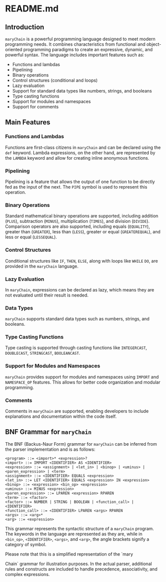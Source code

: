 # README.md

## Introduction

`maryChain` is a powerful programming language designed to meet modern programming needs. It combines characteristics from functional and object-oriented programming paradigms to create an expressive, dynamic, and powerful syntax. The language includes important features such as: 

- Functions and lambdas
- Pipelining
- Binary operations
- Control structures (conditional and loops)
- Lazy evaluation
- Support for standard data types like numbers, strings, and booleans
- Type casting functions
- Support for modules and namespaces
- Support for comments

## Main Features

### Functions and Lambdas

Functions are first-class citizens in `maryChain` and can be declared using the `def` keyword. Lambda expressions, on the other hand, are represented by the `LAMBDA` keyword and allow for creating inline anonymous functions.

### Pipelining

Pipelining is a feature that allows the output of one function to be directly fed as the input of the next. The `PIPE` symbol is used to represent this operation.

### Binary Operations

Standard mathematical binary operations are supported, including addition (`PLUS`), subtraction (`MINUS`), multiplication (`TIMES`), and division (`DIVIDE`). Comparison operators are also supported, including equals (`EQUALITY`), greater than (`GREATER`), less than (`LESS`), greater or equal (`GREATEREQUAL`), and less or equal (`LESSEQUAL`).

### Control Structures

Conditional structures like `IF`, `THEN`, `ELSE`, along with loops like `WHILE` `DO`, are provided in the `maryChain` language. 

### Lazy Evaluation

In `maryChain`, expressions can be declared as lazy, which means they are not evaluated until their result is needed.

### Data Types

`maryChain` supports standard data types such as numbers, strings, and booleans.

### Type Casting Functions

Type casting is supported through casting functions like `INTEGERCAST`, `DOUBLECAST`, `STRINGCAST`, `BOOLEANCAST`.

### Support for Modules and Namespaces

`maryChain` provides support for modules and namespaces using `IMPORT` and `NAMESPACE_OP` features. This allows for better code organization and modular programming.

### Comments

Comments in `maryChain` are supported, enabling developers to include explanations and documentation within the code itself.

## BNF Grammar for `maryChain` 

The BNF (Backus-Naur Form) grammar for `maryChain` can be inferred from the parser implementation and is as follows:

```
<program> ::= <import>* <expression>?
<import> ::= IMPORT <IDENTIFIER> AS <IDENTIFIER>
<expression> ::= <assignment> | <let_in> | <binop> | <uminus> | <paren_expression> | <term> 
<assignment> ::= <IDENTIFIER> EQUALS <expression>
<let_in> ::= LET <IDENTIFIER> EQUALS <expression> IN <expression>
<binop> ::= <expression> <bin_op> <expression>
<uminus> ::= MINUS <expression>
<paren_expression> ::= LPAREN <expression> RPAREN
<term> ::= <factor>
<factor> ::= NUMBER | STRING | BOOLEAN | <function_call> | <IDENTIFIER>
<function_call> ::= <IDENTIFIER> LPAREN <args> RPAREN
<args> ::= <arg>* 
<arg> ::= <expression>
```

This grammar represents the syntactic structure of a `maryChain` program. The keywords in the language are represented as they are, while in `<bin_op>`, `<IDENTIFIER>`, `<args>`, and `<arg>`, the angle brackets signify a category of symbol.

Please note that this is a simplified representation of the `mary

Chain` grammar for illustration purposes. In the actual parser, additional rules and constructs are included to handle precedence, associativity, and complex expressions.

